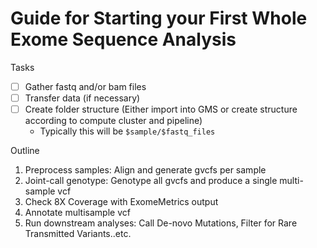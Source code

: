 # Guide for Starting your First Whole Exome Sequence Analysis

Tasks
- [ ] Gather fastq and/or bam files
- [ ] Transfer data (if necessary)
- [ ] Create folder structure (Either import into GMS or create structure according to compute cluster and pipeline)
  - Typically this will be `$sample/$fastq_files`
  
  
Outline
1. Preprocess samples: Align and generate gvcfs per sample
2. Joint-call genotype: Genotype all gvcfs and produce a single multi-sample vcf
3. Check 8X Coverage with ExomeMetrics output 
4. Annotate multisample vcf
5. Run downstream analyses: Call De-novo Mutations, Filter for Rare Transmitted Variants..etc.

